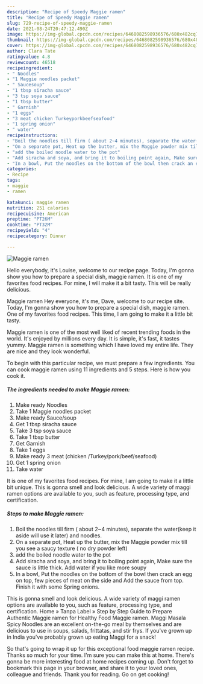 ```yaml
---
description: "Recipe of Speedy Maggie ramen"
title: "Recipe of Speedy Maggie ramen"
slug: 729-recipe-of-speedy-maggie-ramen
date: 2021-08-24T20:47:12.490Z
image: https://img-global.cpcdn.com/recipes/6468082598936576/680x482cq70/maggie-ramen-recipe-main-photo.jpg
thumbnail: https://img-global.cpcdn.com/recipes/6468082598936576/680x482cq70/maggie-ramen-recipe-main-photo.jpg
cover: https://img-global.cpcdn.com/recipes/6468082598936576/680x482cq70/maggie-ramen-recipe-main-photo.jpg
author: Clara Tate
ratingvalue: 4.8
reviewcount: 46518
recipeingredient:
- " Noodles"
- "1 Maggie noodles packet"
- " Saucesoup"
- "1 tbsp siracha sauce"
- "3 tsp soya sauce"
- "1 tbsp butter"
- " Garnish"
- "1 eggs"
- "3 meat chicken Turkeyporkbeefseafood"
- "1 spring onion"
- " water"
recipeinstructions:
- "Boil the noodles till firm ( about 2~4 minutes), separate the water(keep it aside will use it later) and noodles."
- "On a separate pot, Heat up the butter, mix the Maggie powder mix till you see a saucy texture ( no dry powder left)"
- "add the boiled noodle water to the pot"
- "Add siracha and soya, and bring it to boiling point again, Make sure the sauce is little thick. Add water if you like more soupy"
- "In a bowl, Put the noodles on the bottom of the bowl then crack an egg on top, few pieces of meat on the side and Add the sauce from top. Finish it with some Spring onions."
categories:
- Recipe
tags:
- maggie
- ramen

katakunci: maggie ramen 
nutrition: 251 calories
recipecuisine: American
preptime: "PT26M"
cooktime: "PT32M"
recipeyield: "4"
recipecategory: Dinner

---
```



![Maggie ramen](https://img-global.cpcdn.com/recipes/6468082598936576/680x482cq70/maggie-ramen-recipe-main-photo.jpg)

Hello everybody, it's Louise, welcome to our recipe page. Today, I'm gonna show you how to prepare a special dish, maggie ramen. It is one of my favorites food recipes. For mine, I will make it a bit tasty. This will be really delicious.

Maggie ramen Hey everyone, it&#39;s me, Dave, welcome to our recipe site. Today, I&#39;m gonna show you how to prepare a special dish, maggie ramen. One of my favorites food recipes. This time, I am going to make it a little bit tasty.

Maggie ramen is one of the most well liked of recent trending foods in the world. It's enjoyed by millions every day. It is simple, it's fast, it tastes yummy. Maggie ramen is something which I have loved my entire life. They are nice and they look wonderful.


To begin with this particular recipe, we must prepare a few ingredients. You can cook maggie ramen using 11 ingredients and 5 steps. Here is how you cook it.

<!--inarticleads1-->

##### The ingredients needed to make Maggie ramen:

1. Make ready  Noodles
1. Take 1 Maggie noodles packet
1. Make ready  Sauce/soup
1. Get 1 tbsp siracha sauce
1. Take 3 tsp soya sauce
1. Take 1 tbsp butter
1. Get  Garnish
1. Take 1 eggs
1. Make ready 3 meat (chicken /Turkey/pork/beef/seafood)
1. Get 1 spring onion
1. Take  water


It is one of my favorites food recipes. For mine, I am going to make it a little bit unique. This is gonna smell and look delicious. A wide variety of maggi ramen options are available to you, such as feature, processing type, and certification. 

<!--inarticleads2-->

##### Steps to make Maggie ramen:

1. Boil the noodles till firm ( about 2~4 minutes), separate the water(keep it aside will use it later) and noodles.
1. On a separate pot, Heat up the butter, mix the Maggie powder mix till you see a saucy texture ( no dry powder left)
1. add the boiled noodle water to the pot
1. Add siracha and soya, and bring it to boiling point again, Make sure the sauce is little thick. Add water if you like more soupy
1. In a bowl, Put the noodles on the bottom of the bowl then crack an egg on top, few pieces of meat on the side and Add the sauce from top. Finish it with some Spring onions.


This is gonna smell and look delicious. A wide variety of maggi ramen options are available to you, such as feature, processing type, and certification. Home » Tanpa Label » Step by Step Guide to Prepare Authentic Maggie ramen for Healthy Food Maggie ramen. Maggi Masala Spicy Noodles are an excellent on-the-go meal by themselves and are delicious to use in soups, salads, frittatas, and stir frys. If you&#39;ve grown up in India you&#39;ve probably grown up eating Maggi for a snack! 

So that's going to wrap it up for this exceptional food maggie ramen recipe. Thanks so much for your time. I'm sure you can make this at home. There's gonna be more interesting food at home recipes coming up. Don't forget to bookmark this page in your browser, and share it to your loved ones, colleague and friends. Thank you for reading. Go on get cooking!
